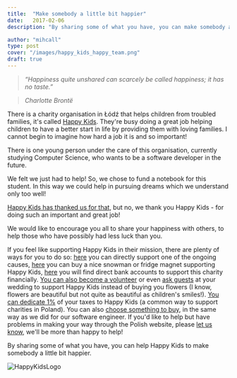 ```yaml
---
title: 	"Make somebody a little bit happier"
date: 	2017-02-06
description: "By sharing some of what you have, you can make somebody a little bit happier. Like we did."

author: "mihcall"
type: post
cover: "/images/happy_kids_happy_team.png"
draft: true
---
```

>*“Happiness quite unshared can scarcely be called happiness; it has no taste.”*

>*Charlotte Brontë*


There is a charity organisation in Łódź that helps children from troubled families, it's called [Happy Kids](http://www.happykids.org.pl/). They're busy doing a great job helping children to have a better start in life by providing them with loving families. I cannot begin to imagine how hard a job it is and so important!

There is one young person under the care of this organisation, currently studying Computer Science, who wants to be a software developer in the future.

We felt we just had to help! So, we chose to fund a notebook for this student. In this way we could help in pursuing dreams which we understand only too well!

[Happy Kids has thanked us for that](http://www.happykids.org.pl/dziekujemy-za-wspieranie-edukacji-naszych-podopiecznych/), but no, we thank you Happy Kids - for doing such an important and great job!

We would like to encourage you all to share your happiness with others, to help those who have possibly had less luck than you.

If you feel like supporting Happy Kids in their mission, there are plenty of ways for you to do so: [here](http://www.happykids.org.pl/wesprzyj/) you can directly support one of the ongoing causes, [here](http://www.happykids.org.pl/cegielki/) you can buy a nice snowman or fridge magnet supporting Happy Kids, [here](http://www.happykids.org.pl/jak-mozesz-nam-pomoc/wplac-bezposrednio-numery-kont-bankowych/) you will find direct bank accounts to support this charity financially. [You can also become a volunteer](http://www.happykids.org.pl/wolontariat/) or even [ask guests](http://www.happykids.org.pl/happy-weddings/) at your wedding to support Happy Kids instead of buying you flowers (I know, flowers are beautiful but not quite as beautiful as children's smiles!). [You can dedicate 1%](http://www.happykids.org.pl/1-2/) of your taxes to Happy Kids (a common way to support charities in Poland). You can also [choose something to buy](http://www.happykids.org.pl/darowizny-rzeczowe/), in the same way as we did for our software engineer. If you'd like to help but have problems in making your way through the Polish website, please [let us know](mailto:hi@happyteam.io), we'll be more than happy to help!

By sharing some of what you have, you can help Happy Kids to make somebody a little bit happier.

![HappyKidsLogo](/images/HappyKids_logo.jpg)
